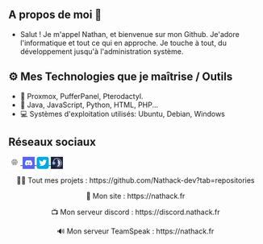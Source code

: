 ## A propos de moi 🎩
- Salut ! Je m'appel Nathan, et bienvenue sur mon Github. Je'adore l'informatique et tout ce qui en approche. Je touche à tout, du développement jusqu'à l'administration système.

## ⚙️ Mes Technologies que je maîtrise / Outils
- 💾 Proxmox, PufferPanel, Pterodactyl.
- 📃 Java, JavaScript, Python, HTML, PHP...
- 💻 Systèmes d'exploitation utilisés: Ubuntu, Debian, Windows

## Réseaux sociaux
<p align="left">
  <a href="https://nathack.fr" target="_blank">
    <img align="center" src="/images/6261f37b139dc09d7da1d9150c214c6d-32bits-24.png"></img>
  </a>
  <a href="https://discord.gg/BendS9hX4Y/" target="_blank">
    <img align="center" src="/images/discord-24.png"></img>
  </a>
  <a href="https://twitter.com/Nathack_" target="_blank">
     <img align="center" src="/images/Twitter_x24.png"></img>
  </a>
  <a href="ts3server://ts.nathack.fr?port=9988" target="_blank">
    <img align="center" src="/images/teamspeak-24.png"></img>
  </a>
</p>

<p align="center">👨‍💻 Tout mes projets  : https://github.com/Nathack-dev?tab=repositories</p>
<p align="center">🔗 Mon site : https://nathack.fr</p>
<p align="center">📺 Mon serveur discord : https://discord.nathack.fr</p>
<p align="center">🔊 Mon serveur TeamSpeak : https://nathack.fr</p>
  
